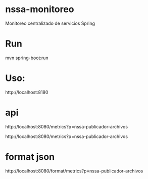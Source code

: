 # nssa-monitoreo

Monitoreo centralizado de servicios Spring

# Run

mvn spring-boot:run

# Uso:

http://localhost:8180

# api

http://localhost:8080/metrics?p=nssa-publicador-archivos

http://localhost:8080/metrics?p=nssa-publicador-archivos

# format json

http://localhost:8080/format/metrics?p=nssa-publicador-archivos